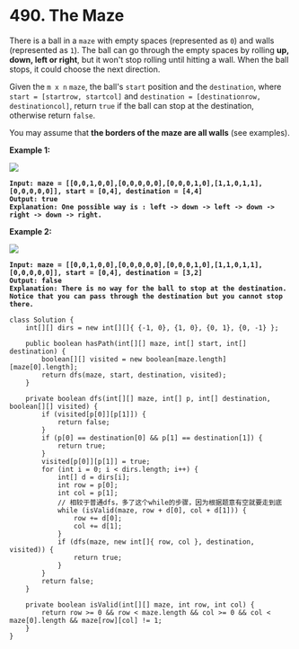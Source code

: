 # 490. The Maze

There is a ball in a `maze` with empty spaces (represented as `0`) and walls (represented as `1`). The ball can go through the empty spaces by rolling **up, down, left or right**, but it won't stop rolling until hitting a wall. When the ball stops, it could choose the next direction.

Given the `m x n` `maze`, the ball's `start` position and the `destination`, where `start = [startrow, startcol]` and `destination = [destinationrow, destinationcol]`, return `true` if the ball can stop at the destination, otherwise return `false`.

You may assume that **the borders of the maze are all walls** (see examples).

&#x20;

**Example 1:**

![](https://assets.leetcode.com/uploads/2021/03/31/maze1-1-grid.jpg)

<pre><code><strong>Input: maze = [[0,0,1,0,0],[0,0,0,0,0],[0,0,0,1,0],[1,1,0,1,1],[0,0,0,0,0]], start = [0,4], destination = [4,4]
</strong><strong>Output: true
</strong><strong>Explanation: One possible way is : left -> down -> left -> down -> right -> down -> right.
</strong></code></pre>

**Example 2:**

![](https://assets.leetcode.com/uploads/2021/03/31/maze1-2-grid.jpg)

<pre><code><strong>Input: maze = [[0,0,1,0,0],[0,0,0,0,0],[0,0,0,1,0],[1,1,0,1,1],[0,0,0,0,0]], start = [0,4], destination = [3,2]
</strong><strong>Output: false
</strong><strong>Explanation: There is no way for the ball to stop at the destination. Notice that you can pass through the destination but you cannot stop there.
</strong></code></pre>

```
class Solution {
    int[][] dirs = new int[][]{ {-1, 0}, {1, 0}, {0, 1}, {0, -1} };

    public boolean hasPath(int[][] maze, int[] start, int[] destination) {
        boolean[][] visited = new boolean[maze.length][maze[0].length];
        return dfs(maze, start, destination, visited);
    }

    private boolean dfs(int[][] maze, int[] p, int[] destination, boolean[][] visited) {
        if (visited[p[0]][p[1]]) {
            return false;
        }
        if (p[0] == destination[0] && p[1] == destination[1]) {
            return true;
        }
        visited[p[0]][p[1]] = true;
        for (int i = 0; i < dirs.length; i++) {
            int[] d = dirs[i];
            int row = p[0];
            int col = p[1];
            // 相较于普通dfs，多了这个while的步骤，因为根据题意有空就要走到底
            while (isValid(maze, row + d[0], col + d[1])) {
                row += d[0];
                col += d[1];
            }
            if (dfs(maze, new int[]{ row, col }, destination, visited)) {
                return true;
            }
        }
        return false;
    }

    private boolean isValid(int[][] maze, int row, int col) {
        return row >= 0 && row < maze.length && col >= 0 && col < maze[0].length && maze[row][col] != 1;
    }
}
```
